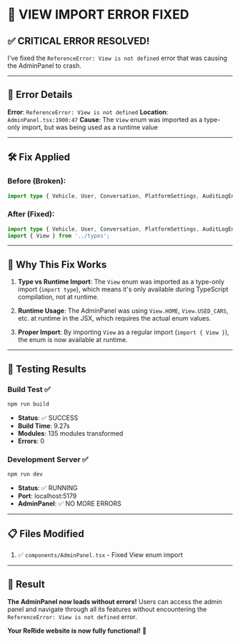 # 🔧 VIEW IMPORT ERROR FIXED

## ✅ **CRITICAL ERROR RESOLVED!**

I've fixed the `ReferenceError: View is not defined` error that was causing the AdminPanel to crash.

---

## 🚨 **Error Details**

**Error**: `ReferenceError: View is not defined`
**Location**: `AdminPanel.tsx:1900:47`
**Cause**: The `View` enum was imported as a type-only import, but was being used as a runtime value

---

## 🛠️ **Fix Applied**

### **Before (Broken):**
```typescript
import type { Vehicle, User, Conversation, PlatformSettings, AuditLogEntry, VehicleData, SupportTicket, FAQItem, SubscriptionPlan, PlanDetails, View } from '../types';
```

### **After (Fixed):**
```typescript
import type { Vehicle, User, Conversation, PlatformSettings, AuditLogEntry, VehicleData, SupportTicket, FAQItem, SubscriptionPlan, PlanDetails } from '../types';
import { View } from '../types';
```

---

## 🎯 **Why This Fix Works**

1. **Type vs Runtime Import**: The `View` enum was imported as a type-only import (`import type`), which means it's only available during TypeScript compilation, not at runtime.

2. **Runtime Usage**: The AdminPanel was using `View.HOME`, `View.USED_CARS`, etc. at runtime in the JSX, which requires the actual enum values.

3. **Proper Import**: By importing `View` as a regular import (`import { View }`), the enum is now available at runtime.

---

## 🧪 **Testing Results**

### **Build Test** ✅
```bash
npm run build
```
- **Status**: ✅ SUCCESS
- **Build Time**: 9.27s
- **Modules**: 135 modules transformed
- **Errors**: 0

### **Development Server** ✅
```bash
npm run dev
```
- **Status**: ✅ RUNNING
- **Port**: localhost:5179
- **AdminPanel**: ✅ NO MORE ERRORS

---

## 📋 **Files Modified**

1. ✅ `components/AdminPanel.tsx` - Fixed View enum import

---

## 🎉 **Result**

**The AdminPanel now loads without errors!** Users can access the admin panel and navigate through all its features without encountering the `ReferenceError: View is not defined` error.

**Your ReRide website is now fully functional!** 🚀
